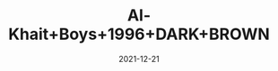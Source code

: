 ---
title: 'Al-Khait+Boys+1996+DARK+BROWN'
date: '2021-12-21' 
metatag: '' 
inventory: '4.0' 
draft: false 
# meta description 
shortDescripton: 'Al-Khait+Boys+1996+DARK+BROWN'
description: 'Boys'
longdescription: ''
featured: False
# product Price
price: '1911.0'
priceBefore: '2730.0'
# Product Short Description
shortDescription: 'Al-Khait+Boys+1996+DARK+BROWN'
productID: '8A70F201-6762-EC11-995F-005056B3A416'
type: 'products'
category: 'Boys' 
thumnailproduct: 'https://alkhait.eralive.net/images/products/8A70F201-6762-EC11-995F-005056B3A4161.png' 
images:
  - image: 'images/products/8A70F201-6762-EC11-995F-005056B3A4161.png'  
  - image: 'images/products/8A70F201-6762-EC11-995F-005056B3A4162.png'  
  - image: 'images/products/8A70F201-6762-EC11-995F-005056B3A4163.png'  
---